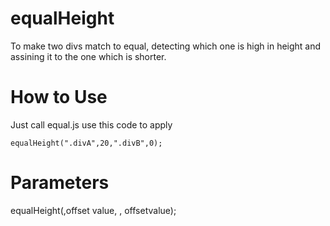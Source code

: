 equalHeight
===========

To make two divs match to equal, detecting which one is high in height and assining it to the one which is shorter.

How to Use
===========

Just call equal.js
use this code to apply

    equalHeight(".divA",20,".divB",0);


Parameters
==========
equalHeight(<First div class>,offset value, <Second Div Class>, offsetvalue);
